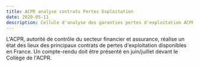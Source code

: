 ```yaml
---
title: ACPR analyse contrats Pertes Exploitation
date: 2020-05-11
description: Cellule d'analyse des garanties pertes d'exploitation ACPR
---
```


L'ACPR, autorité de contrôle du secteur financier et assurance, réalise un état des lieux des principaux contrats de pertes d'exploitation disponibles en France. Un compte-rendu doit être présenté en juin/juillet devant le Collège de l'ACPR.